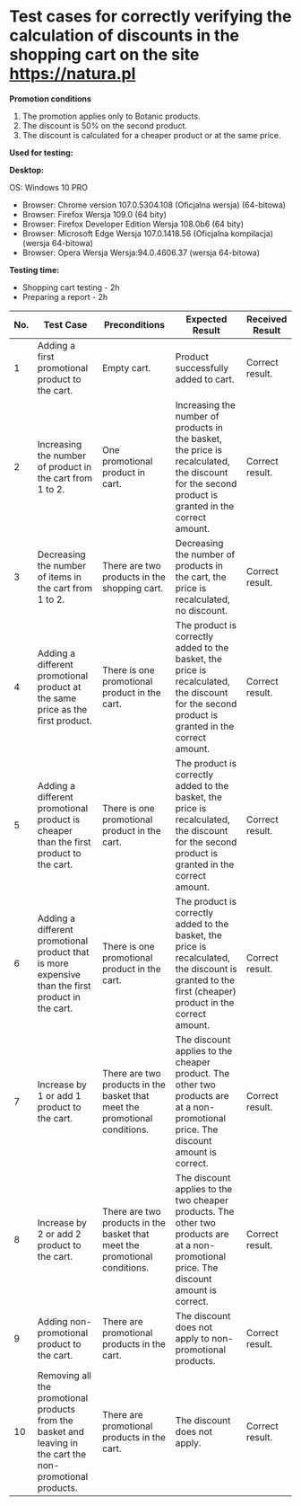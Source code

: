 # Test cases for correctly verifying the calculation of discounts in the shopping cart on the site https://natura.pl #


 **Promotion conditions**

1. The promotion applies only to Botanic products.
2. The discount is 50% on the second product.
3. The discount is calculated for a cheaper product or at the same price.


**Used for testing:**

**Desktop:**

OS: Windows 10 PRO
 - Browser: Chrome version 107.0.5304.108 (Oficjalna wersja) (64-bitowa)
 - Browser: Firefox Wersja 109.0 (64 bity)
 - Browser: Firefox Developer Edition Wersja 108.0b6 (64 bity)
 - Browser: Microsoft Edge Wersja 107.0.1418.56 (Oficjalna kompilacja) (wersja 64-bitowa)
 - Browser: Opera Wersja Wersja:94.0.4606.37 (wersja 64-bitowa)

**Testing time:**
 - Shopping cart testing - 2h
 - Preparing a report - 2h


| No. |	Test Case |Preconditions|	Expected Result | Received Result |
|----|----|----|----|----|
|1 |Adding a first promotional product to the cart.|Empty cart.| Product successfully added to cart.| Correct result.|
|2 |Increasing the number of product in the cart from 1 to 2.	|One promotional product in cart.|Increasing the number of products in the basket, the price is recalculated, the discount for the second product is granted in the correct amount.	| Correct result.|
|3 |Decreasing the number of items in the cart from 1 to 2.|There are two products in the shopping cart.	|Decreasing the number of products in the cart, the price is recalculated, no discount.	| Correct result.|
|4 |Adding a different promotional product at the same price as the first product.|There is one promotional product in the cart.|The product is correctly added to the basket, the price is recalculated, the discount for the second product is granted in the correct amount.	| Correct result.|
|5 |Adding a different promotional product is cheaper than the first product to the cart. |There is one promotional product in the cart. | The product is correctly added to the basket, the price is recalculated, the discount for the second product is granted in the correct amount.	| Correct result.|
|6 |Adding a different promotional product that is more expensive than the first product in the cart.|There is one promotional product in the cart. |The product is correctly added to the basket, the price is recalculated, the discount is granted to the first (cheaper) product in the correct amount.	| Correct result.| 
|7 |Increase by 1 or add 1 product to the cart. |There are two products in the basket that meet the promotional conditions. |The discount applies to the cheaper product. The other two products are at a non-promotional price. The discount amount is correct. |  Correct result.| 
|8 |Increase by 2 or add 2 product to the cart. |There are two products in the basket that meet the promotional conditions. |The discount applies to the two cheaper products. The other two products are at a non-promotional price. The discount amount is correct. |  Correct result.| 
|9 |Adding non-promotional product to the cart. |There are promotional products in the cart. |The discount does not apply to non-promotional products.  |Correct result.| 
|10 |Removing all the promotional products from the basket and leaving in the cart the non-promotional products. |There are promotional products in the cart. |The discount does not apply. |Correct result. | 








